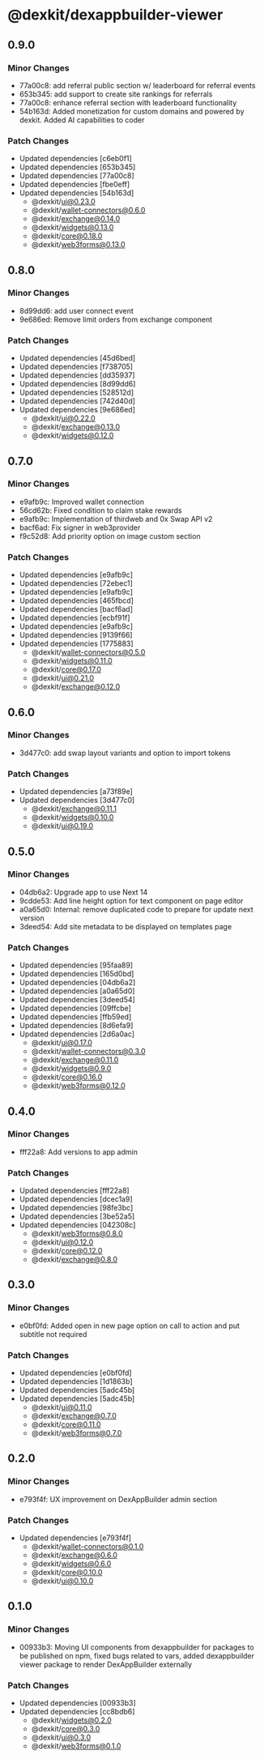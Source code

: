 # @dexkit/dexappbuilder-viewer

## 0.9.0

### Minor Changes

- 77a00c8: add referral public section w/ leaderboard for referral events
- 653b345: add support to create site rankings for referrals
- 77a00c8: enhance referral section with leaderboard functionality
- 54b163d: Added monetization for custom domains and powered by dexkit. Added AI capabilities to coder

### Patch Changes

- Updated dependencies [c6eb0f1]
- Updated dependencies [653b345]
- Updated dependencies [77a00c8]
- Updated dependencies [fbe0eff]
- Updated dependencies [54b163d]
  - @dexkit/ui@0.23.0
  - @dexkit/wallet-connectors@0.6.0
  - @dexkit/exchange@0.14.0
  - @dexkit/widgets@0.13.0
  - @dexkit/core@0.18.0
  - @dexkit/web3forms@0.13.0

## 0.8.0

### Minor Changes

- 8d99dd6: add user connect event
- 9e686ed: Remove limit orders from exchange component

### Patch Changes

- Updated dependencies [45d6bed]
- Updated dependencies [f738705]
- Updated dependencies [dd35937]
- Updated dependencies [8d99dd6]
- Updated dependencies [528512d]
- Updated dependencies [742d40d]
- Updated dependencies [9e686ed]
  - @dexkit/ui@0.22.0
  - @dexkit/exchange@0.13.0
  - @dexkit/widgets@0.12.0

## 0.7.0

### Minor Changes

- e9afb9c: Improved wallet connection
- 56cd62b: Fixed condition to claim stake rewards
- e9afb9c: Implementation of thirdweb and 0x Swap API v2
- bacf6ad: Fix signer in web3provider
- f9c52d8: Add priority option on image custom section

### Patch Changes

- Updated dependencies [e9afb9c]
- Updated dependencies [72ebec1]
- Updated dependencies [e9afb9c]
- Updated dependencies [465fbcd]
- Updated dependencies [bacf6ad]
- Updated dependencies [ecbf91f]
- Updated dependencies [e9afb9c]
- Updated dependencies [9139f66]
- Updated dependencies [1775883]
  - @dexkit/wallet-connectors@0.5.0
  - @dexkit/widgets@0.11.0
  - @dexkit/core@0.17.0
  - @dexkit/ui@0.21.0
  - @dexkit/exchange@0.12.0

## 0.6.0

### Minor Changes

- 3d477c0: add swap layout variants and option to import tokens

### Patch Changes

- Updated dependencies [a73f89e]
- Updated dependencies [3d477c0]
  - @dexkit/exchange@0.11.1
  - @dexkit/widgets@0.10.0
  - @dexkit/ui@0.19.0

## 0.5.0

### Minor Changes

- 04db6a2: Upgrade app to use Next 14
- 9cdde53: Add line height option for text component on page editor
- a0a65d0: Internal: remove duplicated code to prepare for update next version
- 3deed54: Add site metadata to be displayed on templates page

### Patch Changes

- Updated dependencies [95faa89]
- Updated dependencies [165d0bd]
- Updated dependencies [04db6a2]
- Updated dependencies [a0a65d0]
- Updated dependencies [3deed54]
- Updated dependencies [09ffcbe]
- Updated dependencies [ffb59ed]
- Updated dependencies [8d6efa9]
- Updated dependencies [2d6a0ac]
  - @dexkit/ui@0.17.0
  - @dexkit/wallet-connectors@0.3.0
  - @dexkit/exchange@0.11.0
  - @dexkit/widgets@0.9.0
  - @dexkit/core@0.16.0
  - @dexkit/web3forms@0.12.0

## 0.4.0

### Minor Changes

- fff22a8: Add versions to app admin

### Patch Changes

- Updated dependencies [fff22a8]
- Updated dependencies [dcec1a9]
- Updated dependencies [98fe3bc]
- Updated dependencies [3be52a5]
- Updated dependencies [042308c]
  - @dexkit/web3forms@0.8.0
  - @dexkit/ui@0.12.0
  - @dexkit/core@0.12.0
  - @dexkit/exchange@0.8.0

## 0.3.0

### Minor Changes

- e0bf0fd: Added open in new page option on call to action and put subtitle not required

### Patch Changes

- Updated dependencies [e0bf0fd]
- Updated dependencies [1d1863b]
- Updated dependencies [5adc45b]
- Updated dependencies [5adc45b]
  - @dexkit/ui@0.11.0
  - @dexkit/exchange@0.7.0
  - @dexkit/core@0.11.0
  - @dexkit/web3forms@0.7.0

## 0.2.0

### Minor Changes

- e793f4f: UX improvement on DexAppBuilder admin section

### Patch Changes

- Updated dependencies [e793f4f]
  - @dexkit/wallet-connectors@0.1.0
  - @dexkit/exchange@0.6.0
  - @dexkit/widgets@0.6.0
  - @dexkit/core@0.10.0
  - @dexkit/ui@0.10.0

## 0.1.0

### Minor Changes

- 00933b3: Moving UI components from dexappbuilder for packages to be published on npm, fixed bugs related to vars, added dexappbuilder viewer package to render DexAppBuilder externally

### Patch Changes

- Updated dependencies [00933b3]
- Updated dependencies [cc8bdb6]
  - @dexkit/widgets@0.2.0
  - @dexkit/core@0.3.0
  - @dexkit/ui@0.3.0
  - @dexkit/web3forms@0.1.0
